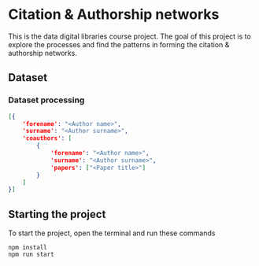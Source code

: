 # Citation & Authorship networks

This is the data digital libraries course project. The goal of this project is to explore the processes and find the patterns in forming the citation & authorship networks.

## Dataset

### Dataset processing

```JSON
[{
    'forename': "<Author name>",
    'surname': "<Author surname>",
    'coauthors': [
        {
            'forename': "<Author name>",
            'surname': "<Author surname>",
            'papers': ["<Paper title>"]
        }
    ]
}]
```

## Starting the project

To start the project, open the terminal and run these commands

```
npm install
npm run start
```

